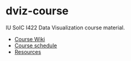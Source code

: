 # dviz-course

IU SoIC I422 Data Visualization course material. 

- [Course Wiki](https://github.com/yy/dviz-course/wiki)
- [Course schedule](https://github.com/yy/dviz-course/wiki/Schedule)
- [Resources](https://github.com/yy/dviz-course/wiki/Resources)
